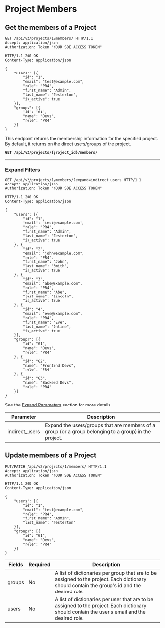 # Project Members

## Get the members of a Project

```http
GET /api/v2/projects/1/members/ HTTP/1.1
Accept: application/json
Authorization: Token "YOUR SDE ACCESS TOKEN"
```

```http
HTTP/1.1 200 OK
Content-Type: application/json

{
    "users": [{
        "id": "1",
        "email": "test@example.com",
        "role": "PR4",
        "first_name": "Admin",
        "last_name": "Testerton",
        "is_active": true
    }],
    "groups": [{
        "id": "G1",
        "name": "Devs",
        "role": "PR4"
    }]
}
```

This endpoint returns the membership information for the specified project. By default, it returns on the direct users/groups of the project.

**`GET /api/v2/projects/{project_id}/members/`**

---

### Expand Filters

```http
GET /api/v2/projects/1/members/?expand=indirect_users HTTP/1.1
Accept: application/json
Authorization: Token "YOUR SDE ACCESS TOKEN"
```

```http
HTTP/1.1 200 OK
Content-Type: application/json

{
    "users": [{
        "id": "1",
        "email": "test@example.com",
        "role": "PR4",
        "first_name": "Admin",
        "last_name": "Testerton",
        "is_active": true
    }, {
        "id": "2",
        "email": "john@example.com",
        "role": "PR4",
        "first_name": "John",
        "last_name": "Smith",
        "is_active": true
    }, {
        "id": "3",
        "email": "abe@example.com",
        "role": "PR4",
        "first_name": "Abe",
        "last_name": "Lincoln",
        "is_active": true
    }, {
        "id": "4",
        "email": "eve@example.com",
        "role": "PR4",
        "first_name": "Eve",
        "last_name": "Online",
        "is_active": true
    }],
    "groups": [{
        "id": "G1",
        "name": "Devs",
        "role": "PR4"
    }, {
        "id": "G2",
        "name": "Frontend Devs",
        "role": "PR4"
    }, {
        "id": "G3",
        "name": "Backend Devs",
        "role": "PR4"
    }]
}
```

See the [Expand Parameters](#expand-parameters) section for more details.

Parameter      | Description
---------------|------------
indirect_users | Expand the users/groups that are members of a group (or a group belonging to a group) in the project.





## Update members of a Project

```http
PUT/PATCH /api/v2/projects/1/members/ HTTP/1.1
Accept: application/json
Authorization: Token "YOUR SDE ACCESS TOKEN"
```

```http
HTTP/1.1 200 OK
Content-Type: application/json

{
    "users": [{
        "id": "1",
        "email": "test@example.com",
        "role": "PR4",
        "first_name": "Admin",
        "last_name": "Testerton"
    }],
    "groups": [{
        "id": "G1",
        "name": "Devs",
        "role": "PR4"
    }]
}
```

Fields      | Required | Description
------------|----------|-------------
groups      | No       | A list of dictionaries per group that are to be assigned to the project. Each dictionary should contain the group's id and the desired role.
users       | No       | A list of dictionaries per user that are to be assigned to the project. Each dictionary should contain the user's email and the desired role.
